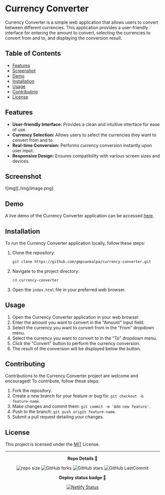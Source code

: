 # Currency Converter

Currency Converter is a simple web application that allows users to convert between different currencies. This application provides a user-friendly interface for entering the amount to convert, selecting the currencies to convert from and to, and displaying the conversion result.

## Table of Contents

- [Features](#features)
- [Screenshot](#screenshot)
- [Demo](#demo)
- [Installation](#installation)
- [Usage](#usage)
- [Contributing](#contributing)
- [License](#license)

## Features

- **User-friendly Interface:** Provides a clean and intuitive interface for ease of use.
- **Currency Selection:** Allows users to select the currencies they want to convert from and to.
- **Real-time Conversion:** Performs currency conversion instantly upon user input.
- **Responsive Design:** Ensures compatibility with various screen sizes and devices.

## Screenshot

![img][./img/image.png]

## Demo

A live demo of the Currency Converter application can be accessed [here](#).

## Installation

To run the Currency Converter application locally, follow these steps:

1. Clone the repository:

   ```bash
   git clone https://github.com/gmpsankalpa/currency-converter.git

2. Navigate to the project directory:

    ```bash
    cd currency-converter

3. Open the `index.html` file in your preferred web browser.

## Usage

1. Open the Currency Converter application in your web browser.
2. Enter the amount you want to convert in the "Amount" input field.
3. Select the currency you want to convert from in the "From" dropdown menu.
4. Select the currency you want to convert to in the "To" dropdown menu.
5. Click the "Convert" button to perform the currency conversion.
6. The result of the conversion will be displayed below the button.

## Contributing
Contributions to the Currency Converter project are welcome and encouraged! To contribute, follow these steps:

1. Fork the repository.
2. Create a new branch for your feature or bug fix: `git checkout -b feature-name`.
3. Make changes and commit them: `git commit -m 'Add new feature'`.
4. Push to the branch: `git push origin feature-name`.
5. Submit a pull request detailing your changes.

## License

This project is licensed under the [MIT](LICENSE) License.

---

<p align="center">
<b>
  Repo Details 🤙
</b>
</p>

<div align="center">

   ![repo size](https://img.shields.io/github/repo-size/gmpsankalpa/currency-converter?label=Repo%20Size&style=for-the-badge&labelColor=black&color=20bf6b)
   ![GitHub forks](https://img.shields.io/github/forks/gmpsankalpa/currency-converter?&labelColor=black&color=0fb9b1&style=for-the-badge)
   ![GitHub stars](https://img.shields.io/github/stars/gmpsankalpa/currency-converter?&labelColor=black&color=f7b731&style=for-the-badge)
   ![GitHub LastCommit](https://img.shields.io/github/last-commit/gmpsankalpa/currency-converter?logo=github&labelColor=black&color=d1d8e0&style=for-the-badge)

</div>

<p align="center">
<b>
  Deploy status badge 🤖
</b>
</p>  

<div align="center">
   
   [![Netlify Status](https://api.netlify.com/api/v1/badges/f8c54f31-10f6-42a4-80e6-342090a3c60e/deploy-status)](https://app.netlify.com/sites/gmp-newyear-greeting/deploys)
</div>
